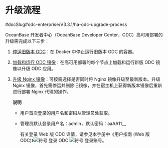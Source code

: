 升级流程 
=========================
#docSlug#odc-enterprise/V3.3.1/ha-odc-upgrade-process


OceanBase 开发者中心（OceanBase Developer Center，ODC）高可用部署的升级需完成以下三步：

1. [停运旧版本 ODC](../4.upgrade-high-availability-odc/2.ha-odc-stop-the-old-odc-version.md)：在 Docker 中停止运行旧版本 ODC 的容器。

   

2. [加载和运行 ODC 镜像](../4.upgrade-high-availability-odc/3.upgrade-load-and-run-ha-odc-images.md)：在高可用部署的每个节点上加载和运行新版 ODC 镜像以升级 ODC 应用。

   

3. [升级 Nginx 镜像](../4.upgrade-high-availability-odc/4.upgrade-nginx-image.md)：可按需选择是否同时将 Nginx 镜像升级至最新版本。升级 Nginx 镜像，首先需停运并删除旧镜像，并在宿主机上获得新版本镜像后重新进行部署 Nginx 代理的操作。 

   **说明**

   
   * 用户首次登录的用户名和密码从管理员处获取。

     
   
   * 管理员默认登录用户名：admin，默认密码：aaAA11__

     有关登录 Web 版 ODC 详情，请参见本手册中《用户指南 (Web 版 ODC)》![符号](https://help-static-aliyun-doc.aliyuncs.com/assets/img/zh-CN/2453935361/p345262.jpg) 登录 ODC ![符号](https://help-static-aliyun-doc.aliyuncs.com/assets/img/zh-CN/2453935361/p345263.jpg) 登录账号。
     
   

   
   








